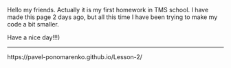 Hello my friends.
Actually it is my first homework in TMS school.
I have made this page 2 days ago, but all this time I have been trying to make my code a bit smaller.

Have a nice day!!!)
<hr>
https://pavel-ponomarenko.github.io/Lesson-2/
